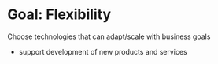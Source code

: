 # Goal: Flexibility

Choose technologies that can adapt/scale with business goals

- support development of new products and services
